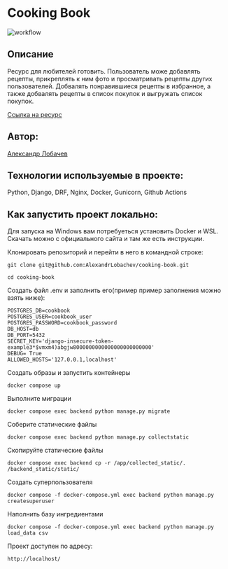 #  Cooking Book
![workflow](https://github.com/AlexandrLobachev/cooking-book/actions/workflows/main.yml/badge.svg)

## Описание

Ресурс для любителей готовить. Пользователь може добавлять рецепты, прикреплять к ним фото
и просматривать рецепты других пользователей. Добвалять понравившиеся рецепты в избранное, а также 
добвалять рецепты в список покупок и выгружать список покупок.

[Ссылка на ресурс](https://diplom-lobachev.ddns.net/)

## Автор:

[Александр Лобачев](https://github.com/AlexandrLobachev/)

## Технологии используемые в проекте:

Python, Django, DRF, Nginx, Docker, Gunicorn, Github Actions

## Как запустить проект локально:

Для запуска на Windows вам потребуеться установить Docker и WSL.
Скачать можно с официального сайта и там же есть инструкции.

Клонировать репозиторий и перейти в него в командной строке:
```
git clone git@github.com:AlexandrLobachev/cooking-book.git
```
```
cd cooking-book
```
Создать файл .env и заполнить его(пример пример заполнения можно взять ниже):
```
POSTGRES_DB=cookbook
POSTGRES_USER=cookbook_user
POSTGRES_PASSWORD=cookbook_password
DB_HOST=db
DB_PORT=5432
SECRET_KEY='django-insecure-token-example3*$vmxm4)abgjw8000000000000000000000000'
DEBUG= True 
ALLOWED_HOSTS='127.0.0.1,localhost'
```
Создать образы и запустить контейнеры
```
docker compose up
```
Выполните миграции
```
docker compose exec backend python manage.py migrate
```
Соберите статические файлы
```
docker compose exec backend python manage.py collectstatic
```
Скопируйте статические файлы
```
docker compose exec backend cp -r /app/collected_static/. /backend_static/static/
```
Создать суперпользователя
```
docker compose -f docker-compose.yml exec backend python manage.py createsuperuser
```
Наполнить базу ингредиентами
```
docker compose -f docker-compose.yml exec backend python manage.py load_data csv
```
Проект доступен по адресу:
```
http://localhost/
```
